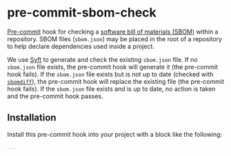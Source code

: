 # pre-commit-sbom-check

[Pre-commit](https://pre-commit.com/) hook for checking a [software bill of materials (SBOM)](https://en.wikipedia.org/wiki/Software_supply_chain) within a repository.
SBOM files (`sbom.json`) may be placed in the root of a repository to help declare dependencies used inside a project.

We use [Syft](https://github.com/anchore/syft) to generate and check the existing `sbom.json` file.
If no `sbom.json` file exists, the pre-commit hook will generate it (the pre-commit hook fails).
If the `sbom.json` file exists but is not up to date (checked with [`sbomdiff`](https://github.com/anthonyharrison/sbomdiff)), the pre-commit hook will replace the existing file (the pre-commit hook fails).
If the `sbom.json` file exists and is up to date, no action is taken and the pre-commit hook passes.

## Installation

Install this pre-commit hook into your project with a block like the following:

```yaml
...
```
